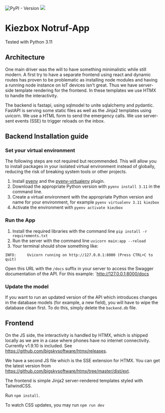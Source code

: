 ![PyPI - Version](https://img.shields.io/pypi/v/kiezbox-messages)
![](https://img.shields.io/badge/Built%20with%20%E2%9D%A4%EF%B8%8F-at%20Technologiestiftung%20Berlin-blue)

# Kiezbox Notruf-App

Tested with Python 3.11

## Architecture

One main driver was the will to have something minimalistic while still modern.
A first try to have a separate frontend using react and dynamic routes has proven to be problematic
as installing node modules and having a running node instance on IoT devices isn't great.
Thus we have server-side template rendering for the frontend.
In these templates we use HTMX to handle the interactivity.

The backend is fastapi, using sqlmodel to unite sqlalchemy and pydantic. FastAPI is serving some static files as well as the Jinja2 templates using uvicorn. 
We use a HTML form to send the emergency calls.
We use server-sent events (SSE) to trigger reloads on the inbox.

## Backend Installation guide

### Set your virtual environment

The following steps are not required but recommended. This will allow you to install packages in your isolated virtual environment instead of globally, reducing the risk of breaking system tools or other projects.

1. Install [pyenv](https://github.com/pyenv/pyenv) and the [pyenv-virtualenv](https://github.com/pyenv/pyenv-virtualenv) plugin.
2. Download the appropriate Python version with `pyenv install 3.11` in the command line.
3. Create a virtual environment with the appropriate Python version and name for your environment, for example `pyenv virtualenv 3.11 kiezbox`
4. Activate the environment with `pyenv activate kiezbox`

### Run the App

1. Install the required libraries with the command line `pip install -r requirements.txt`
2. Run the server with the command line `uvicorn main:app --reload`
3. Your terminal should show something like: 

```
INFO:     Uvicorn running on http://127.0.0.1:8000 (Press CTRL+C to quit)
```

Open this URL with the `/docs` suffix in your server to access the Swagger documentation of the API. For this example: `http://127.0.0.1:8000/docs

### Update the model

If you want to run an updated version of the API which introduces changes in the database models (for example, a new field), you will have to wipe the database clean first. To do this, simply delete the `backend.db` file.

## Frontend

On the JS side, the interactivity is handled by HTMX, which is shipped locally as we are in a case where phones have no internet connectivity. Currently v1.9.10 is included. See https://github.com/bigskysoftware/htmx/releases.

We have a second JS file which is the SSE extension for HTMX. You can get the latest version from https://github.com/bigskysoftware/htmx/tree/master/dist/ext.

The frontend is simple Jinja2 server-rendered templates styled with TailwindCSS.

Run `npm install`.

To watch CSS updates, you may run `npm run dev`
